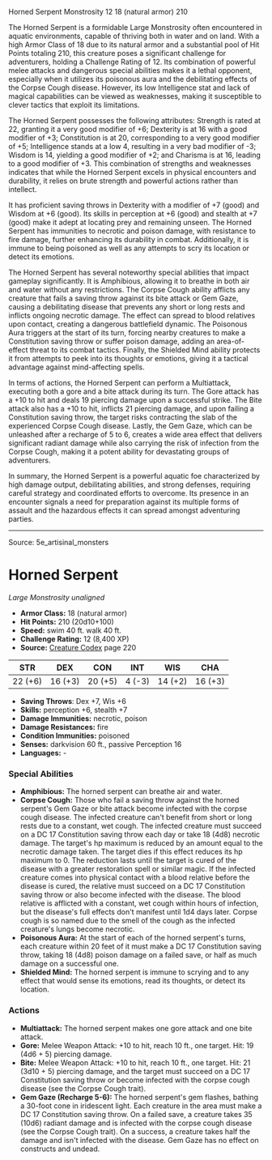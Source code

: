 <MonsterName/>Horned Serpent</MonsterName>
<CreatureType/>Monstrosity</CreatureType>
<CR/>12</CR>
<AC/>18 (natural armor)</AC>
<HP/>210</HP>
<summary>The Horned Serpent is a formidable Large Monstrosity often encountered in aquatic environments, capable of thriving both in water and on land. With a high Armor Class of 18 due to its natural armor and a substantial pool of Hit Points totaling 210, this creature poses a significant challenge for adventurers, holding a Challenge Rating of 12. Its combination of powerful melee attacks and dangerous special abilities makes it a lethal opponent, especially when it utilizes its poisonous aura and the debilitating effects of the Corpse Cough disease. However, its low Intelligence stat and lack of magical capabilities can be viewed as weaknesses, making it susceptible to clever tactics that exploit its limitations.</summary>

<detail>

The Horned Serpent possesses the following attributes: Strength is rated at 22, granting it a very good modifier of +6; Dexterity is at 16 with a good modifier of +3; Constitution is at 20, corresponding to a very good modifier of +5; Intelligence stands at a low 4, resulting in a very bad modifier of -3; Wisdom is 14, yielding a good modifier of +2; and Charisma is at 16, leading to a good modifier of +3. This combination of strengths and weaknesses indicates that while the Horned Serpent excels in physical encounters and durability, it relies on brute strength and powerful actions rather than intellect.

It has proficient saving throws in Dexterity with a modifier of +7 (good) and Wisdom at +6 (good). Its skills in perception at +6 (good) and stealth at +7 (good) make it adept at locating prey and remaining unseen. The Horned Serpent has immunities to necrotic and poison damage, with resistance to fire damage, further enhancing its durability in combat. Additionally, it is immune to being poisoned as well as any attempts to scry its location or detect its emotions.

The Horned Serpent has several noteworthy special abilities that impact gameplay significantly. It is Amphibious, allowing it to breathe in both air and water without any restrictions. The Corpse Cough ability afflicts any creature that fails a saving throw against its bite attack or Gem Gaze, causing a debilitating disease that prevents any short or long rests and inflicts ongoing necrotic damage. The effect can spread to blood relatives upon contact, creating a dangerous battlefield dynamic. The Poisonous Aura triggers at the start of its turn, forcing nearby creatures to make a Constitution saving throw or suffer poison damage, adding an area-of-effect threat to its combat tactics. Finally, the Shielded Mind ability protects it from attempts to peek into its thoughts or emotions, giving it a tactical advantage against mind-affecting spells.

In terms of actions, the Horned Serpent can perform a Multiattack, executing both a gore and a bite attack during its turn. The Gore attack has a +10 to hit and deals 19 piercing damage upon a successful strike. The Bite attack also has a +10 to hit, inflicts 21 piercing damage, and upon failing a Constitution saving throw, the target risks contracting the slab of the experienced Corpse Cough disease. Lastly, the Gem Gaze, which can be unleashed after a recharge of 5 to 6, creates a wide area effect that delivers significant radiant damage while also carrying the risk of infection from the Corpse Cough, making it a potent ability for devastating groups of adventurers.

In summary, the Horned Serpent is a powerful aquatic foe characterized by high damage output, debilitating abilities, and strong defenses, requiring careful strategy and coordinated efforts to overcome. Its presence in an encounter signals a need for preparation against its multiple forms of assault and the hazardous effects it can spread amongst adventuring parties.</detail>



---

Source: 5e_artisinal_monsters

# Horned Serpent

*Large* *Monstrosity* *unaligned*

- **Armor Class:** 18 (natural armor)
- **Hit Points:** 210 (20d10+100)
- **Speed:** swim 40 ft. walk 40 ft.
- **Challenge Rating:** 12 (8,400 XP)
- **Source:** [Creature Codex](https://koboldpress.com/kpstore/product/creature-codex-for-5th-edition-dnd) page 220

| STR | DEX | CON | INT | WIS | CHA |
| --- | --- | --- | --- | --- | --- |
| 22 (+6) | 16 (+3) | 20 (+5) | 4 (-3) | 14 (+2) | 16 (+3) |

- **Saving Throws**: Dex +7, Wis +6
- **Skills:** perception +6, stealth +7
- **Damage Immunities:** necrotic, poison
- **Damage Resistances:** fire
- **Condition Immunities:** poisoned
- **Senses:** darkvision 60 ft., passive Perception 16
- **Languages:** -

### Special Abilities

- **Amphibious:** The horned serpent can breathe air and water.
- **Corpse Cough:** Those who fail a saving throw against the horned serpent's Gem Gaze or bite attack become infected with the corpse cough disease. The infected creature can't benefit from short or long rests due to a constant, wet cough. The infected creature must succeed on a DC 17 Constitution saving throw each day or take 18 (4d8) necrotic damage. The target's hp maximum is reduced by an amount equal to the necrotic damage taken. The target dies if this effect reduces its hp maximum to 0. The reduction lasts until the target is cured of the disease with a greater restoration spell or similar magic. If the infected creature comes into physical contact with a blood relative before the disease is cured, the relative must succeed on a DC 17 Constitution saving throw or also become infected with the disease. The blood relative is afflicted with a constant, wet cough within hours of infection, but the disease's full effects don't manifest until 1d4 days later. Corpse cough is so named due to the smell of the cough as the infected creature's lungs become necrotic.
- **Poisonous Aura:** At the start of each of the horned serpent's turns, each creature within 20 feet of it must make a DC 17 Constitution saving throw, taking 18 (4d8) poison damage on a failed save, or half as much damage on a successful one.
- **Shielded Mind:** The horned serpent is immune to scrying and to any effect that would sense its emotions, read its thoughts, or detect its location.

### Actions

- **Multiattack:** The horned serpent makes one gore attack and one bite attack.
- **Gore:** Melee Weapon Attack: +10 to hit, reach 10 ft., one target. Hit: 19 (4d6 + 5) piercing damage.
- **Bite:** Melee Weapon Attack: +10 to hit, reach 10 ft., one target. Hit: 21 (3d10 + 5) piercing damage, and the target must succeed on a DC 17 Constitution saving throw or become infected with the corpse cough disease (see the Corpse Cough trait).
- **Gem Gaze (Recharge 5-6):** The horned serpent's gem flashes, bathing a 30-foot cone in iridescent light. Each creature in the area must make a DC 17 Constitution saving throw. On a failed save, a creature takes 35 (10d6) radiant damage and is infected with the corpse cough disease (see the Corpse Cough trait). On a success, a creature takes half the damage and isn't infected with the disease. Gem Gaze has no effect on constructs and undead.




